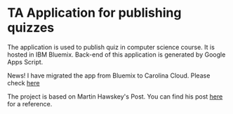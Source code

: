 # TA Application for publishing quizzes

The application is used to publish quiz in computer science course. It is hosted in IBM Bluemix. Back-end of 
this application is generated by Google Apps Script.

News! I have migrated the app from Bluemix to Carolina Cloud. Please check [here](http://quiz-hongkun.apps.unc.edu/)

The project is based on Martin Hawskey's Post. You can find his post [here](https://mashe.hawksey.info/2014/07/google-sheets-as-a-database-insert-with-apps-script-using-postget-methods-with-ajax-example/) for a reference.

